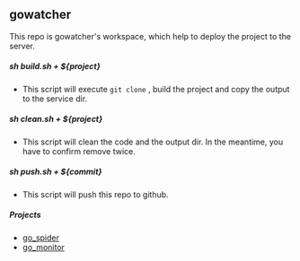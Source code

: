 ## gowatcher

This repo is gowatcher's workspace, which help to deploy the project to the server.



##### sh build.sh + ${project}

+ This script will execute `git clone` , build the project and copy the output to the service dir.



##### sh clean.sh + ${project}

+ This script will clean the code and the output dir. In the meantime, you have to confirm remove twice.



##### sh push.sh + ${commit}

+ This script will push this repo to github.



##### Projects

- [go_spider](https://github.com/pomo16/go_spider)
- [go_monitor](https://github.com/pomo16/go_monitor)

